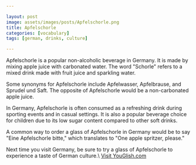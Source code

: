 ```yaml
---

layout: post
image: assets/images/posts/Apfelschorle.png
title: Apfelschorle
categories: [vocabulary]
tags: [german, drinks, culture]

---
```


Apfelschorle is a popular non-alcoholic beverage in Germany. It is made by mixing apple juice with carbonated water. The word "Schorle" refers to a mixed drink made with fruit juice and sparkling water.

Some synonyms for Apfelschorle include Apfelwasser, Apfelbrause, and Sprudel und Saft. The opposite of Apfelschorle would be a non-carbonated apple juice.

In Germany, Apfelschorle is often consumed as a refreshing drink during sporting events and in casual settings. It is also a popular beverage choice for children due to its low sugar content compared to other soft drinks.

A common way to order a glass of Apfelschorle in Germany would be to say "Eine Apfelschorle bitte," which translates to "One apple spritzer, please."

Next time you visit Germany, be sure to try a glass of Apfelschorle to experience a taste of German culture.\ <a id="yg-widget-0" class="youglish-widget" data-query="Apfelschorle" data-lang="german" data-components="8412" data-auto-start="0" data-bkg-color="theme_light" data-title="How%20to%20pronounce%20Apfelschorle%20in%20German"  rel="nofollow" href="https://youglish.com">Visit YouGlish.com</a><script async src="https://youglish.com/public/emb/widget.js" charset="utf-8"></script>